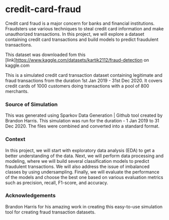 # credit-card-fraud

Credit card fraud is a major concern for banks and financial institutions. Fraudsters use
various techniques to steal credit card information and make unauthorized transactions. In
this project, we will explore a dataset containing credit card transactions and build models
to predict fraudulent transactions.

This dataset was downloaded fom this [link]https://www.kaggle.com/datasets/kartik2112/fraud-detection on kaggle.com

This is a simulated credit card transaction dataset containing legitimate and fraud transactions from the duration 1st Jan 2019 - 31st Dec 2020. It covers credit cards of 1000 customers doing transactions with a pool of 800 merchants.

### Source of Simulation

This was generated using Sparkov Data Generation | Github tool created by Brandon Harris. This simulation was run for the duration - 1 Jan 2019 to 31 Dec 2020. The files were combined and converted into a standard format.

### Context

In this project, we will start with exploratory data analysis (EDA) to get a better
understanding of the data. Next, we will perform data processing and modeling, where we
will build several classification models to predict fraudulent transactions. We will also
address the issue of imbalanced classes by using undersampling. Finally, we will evaluate
the performance of the models and choose the best one based on various evaluation
metrics such as precision, recall, F1-score, and accuracy.

### Acknowledgements

Brandon Harris for his amazing work in creating this easy-to-use simulation tool for creating fraud transaction datasets.
